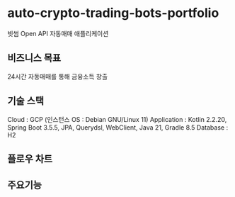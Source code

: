# auto-crypto-trading-bots-portfolio
빗썸 Open API 자동매매 애플리케이션

## 비즈니스 목표
24시간 자동매매를 통해 금융소득 창출

## 기술 스택
Cloud : GCP (인스턴스 OS : Debian GNU/Linux 11) 
Application : Kotlin 2.2.20, Spring Boot 3.5.5, JPA, Querydsl, WebClient, Java 21, Gradle 8.5
Database : H2

## 플로우 차트


## 주요기능
